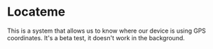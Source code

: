 # Locateme
 This is a system that allows us to know where our device is using GPS coordinates. It's a beta test, it doesn't work in the background.
